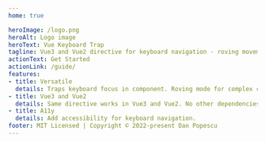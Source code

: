 ```yaml
---
home: true

heroImage: /logo.png
heroAlt: Logo image
heroText: Vue Keyboard Trap
tagline: Vue3 and Vue2 directive for keyboard navigation - roving movement and trapping inside container
actionText: Get Started
actionLink: /guide/
features:
- title: Versatile
  details: Traps keyboard focus in component. Roving mode for complex content. Grid mode for 4 way focus change.
- title: Vue3 and Vue2
  details: Same directive works in Vue3 and Vue2. No other dependencies.
- title: A11y
  details: Add accessibility for keyboard navigation.
footer: MIT Licensed | Copyright © 2022-present Dan Popescu
---
```

